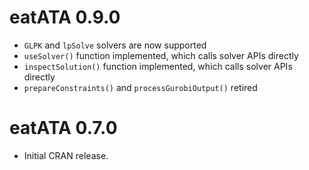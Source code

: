 # eatATA 0.9.0

* `GLPK` and `lpSolve` solvers are now supported
* `useSolver()` function implemented, which calls solver APIs directly
* `inspectSolution()` function implemented, which calls solver APIs directly
* `prepareConstraints()` and `processGurobiOutput()` retired

# eatATA 0.7.0

* Initial CRAN release.
